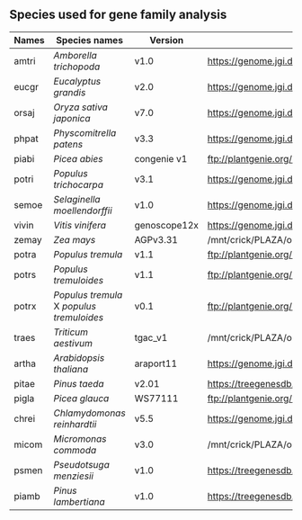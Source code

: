 ## Species used for gene family analysis
|	Names	|	Species names	|	Version	|	Download	|	Reference	|
|	-------------	|	-------------	|	-------------	|	-------------	|	-------------	|
|	amtri	|	*Amborella trichopoda*	|	v1.0	|	https://genome.jgi.doe.gov	|		|
|	eucgr	|	*Eucalyptus grandis*	|	v2.0	|	https://genome.jgi.doe.gov	|		|
|	orsaj	|	*Oryza sativa japonica*	|	v7.0	|	https://genome.jgi.doe.gov	|		|
|	phpat	|	*Physcomitrella patens*	|	v3.3	|	https://genome.jgi.doe.gov	|		|
|	piabi	|	*Picea abies*	|	congenie v1	|	ftp://plantgenie.org/Data/ConGenIE/Picea_abies/v1.0/	|		|
|	potri	|	*Populus trichocarpa*	|	v3.1	|	https://genome.jgi.doe.gov	|		|
|	semoe	|	*Selaginella moellendorffii*	|	v1.0	|	https://genome.jgi.doe.gov	|		|
|	vivin	|	*Vitis vinifera*	|	genoscope12x	|	https://genome.jgi.doe.gov	|		|
|	zemay	|	*Zea mays*	|	AGPv3.31	|	/mnt/crick/PLAZA/original_download/zea_mays	|		|
|	potra	|	*Populus tremula*	|	v1.1	|	ftp://plantgenie.org/Data/PopGenIE/Populus_tremula/v1.1	|		|
|	potrs	|	*Populus tremuloides*	|	v1.1	|	ftp://plantgenie.org/Data/PopGenIE/Populus_tremuloides/v1.1	|		|
|	potrx	|	*Populus tremula* X *populus tremuloides*	|	v0.1	|	ftp://plantgenie.org/Data/PopGenIE/Populus_tremula_X_Populus_tremuloides/v0.1	|		|
|	traes	|	*Triticum aestivum*	|	tgac_v1	|	/mnt/crick/PLAZA/original_download/triticum_aestivum	|		|
|	artha	|	*Arabidopsis thaliana*	|	araport11	|	https://genome.jgi.doe.gov	|		|
|	pitae	|	*Pinus taeda*	|	v2.01	|	https://treegenesdb.org/FTP/Genomes/Pita/v2.01/	|		|
|	pigla	|	*Picea glauca*	|	WS77111	|	ftp://plantgenie.org/Data/ConGenIE/Picea_glauca/WS77111/v1.0/	|		|
|	chrei	|	*Chlamydomonas reinhardtii*	|	v5.5	|	https://genome.jgi.doe.gov	|		|
|	micom	|	*Micromonas commoda*	|	v3.0	|	/mnt/crick/PLAZA/original_download	|		|
|	psmen	|	*Pseudotsuga menziesii*	|	v1.0	|	https://treegenesdb.org/FTP/Genomes/Psme/v1.0/	|		|
|	piamb	|	*Pinus lambertiana*	|	v1.0	|	https://treegenesdb.org/FTP/Genomes/Pila/v1.0/	|		|
